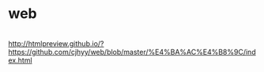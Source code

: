 # web
<br>http://htmlpreview.github.io/?https://github.com/cjhyy/web/blob/master/%E4%BA%AC%E4%B8%9C/index.html<br>
